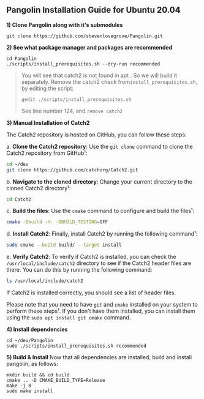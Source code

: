## Pangolin Installation Guide for Ubuntu 20.04
**1) Clone Pangolin along with it's submodules**
```
git clone https://github.com/stevenlovegrove/Pangolin.git
```
**2) See what package manager and packages are recommended**
```
cd Pangolin
./scripts/install_prerequisites.sh --dry-run recommended
```
> You will see that catch2 is not found in apt . So we will build it separately.
> Remove the catch2 check from``install_prerequisites.sh``, by editing the script:
> ```
> gedit ./scripts/install_prerequisites.sh
> ```
> See line number 124, and ``remove catch2``

**3) Manual Installation of Catch2**

The Catch2 repository is hosted on GitHub, you can follow these steps:

a. **Clone the Catch2 repository**: Use the `git clone` command to clone the Catch2 repository from GitHub¹:
```bash
cd ~/dev
git clone https://github.com/catchorg/Catch2.git
```
b. **Navigate to the cloned directory**: Change your current directory to the cloned Catch2 directory¹:
```bash
cd Catch2
```
c. **Build the files**: Use the `cmake` command to configure and build the files¹:
```bash
cmake -Bbuild -H. -DBUILD_TESTING=OFF
```
d. **Install Catch2**: Finally, install Catch2 by running the following command¹:
```bash
sudo cmake --build build/ --target install
```
e. **Verify Catch2**: To verify if Catch2 is installed, you can check the `/usr/local/include/catch2` directory to see if the Catch2 header files are there. You can do this by running the following command:

```bash
ls /usr/local/include/catch2
```

If Catch2 is installed correctly, you should see a list of header files.

Please note that you need to have `git` and `cmake` installed on your system to perform these steps¹. If you don't have them installed, you can install them using the `sudo apt install git cmake` command.

**4) Install dependencies**
```
cd ~/dev/Pangolin
sudo ./scripts/install_prerequisites.sh recommended
```
**5) Build & Install**
Now that all dependencies are installed, build and install pangolin, as follows:
```
mkdir build && cd build 
cmake .. -D CMAKE_BUILD_TYPE=Release 
make -j 8 
sudo make install
```
